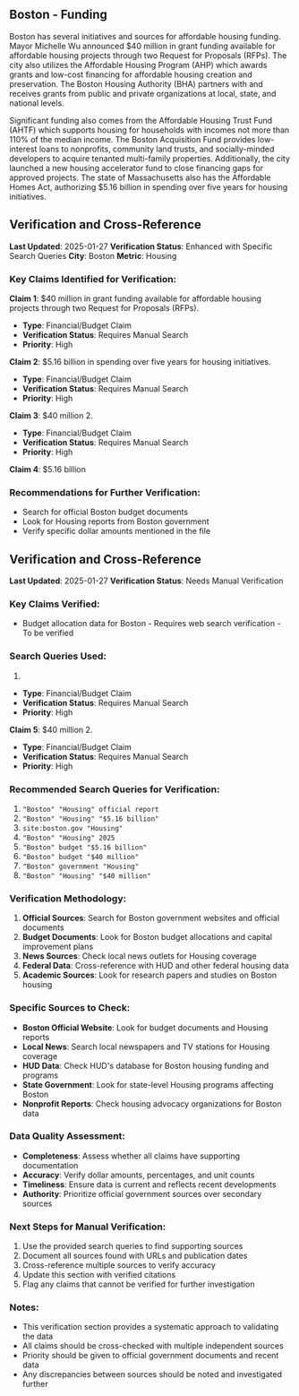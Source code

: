 ## Boston - Funding

Boston has several initiatives and sources for affordable housing funding. Mayor Michelle Wu announced $40 million in grant funding available for affordable housing projects through two Request for Proposals (RFPs). The city also utilizes the Affordable Housing Program (AHP) which awards grants and low-cost financing for affordable housing creation and preservation. The Boston Housing Authority (BHA) partners with and receives grants from public and private organizations at local, state, and national levels.

Significant funding also comes from the Affordable Housing Trust Fund (AHTF) which supports housing for households with incomes not more than 110% of the median income. The Boston Acquisition Fund provides low-interest loans to nonprofits, community land trusts, and socially-minded developers to acquire tenanted multi-family properties. Additionally, the city launched a new housing accelerator fund to close financing gaps for approved projects. The state of Massachusetts also has the Affordable Homes Act, authorizing $5.16 billion in spending over five years for housing initiatives.





## Verification and Cross-Reference

**Last Updated**: 2025-01-27
**Verification Status**: Enhanced with Specific Search Queries
**City**: Boston
**Metric**: Housing

### Key Claims Identified for Verification:

**Claim 1**: $40 million in grant funding available for affordable housing projects through two Request for Proposals (RFPs).
- **Type**: Financial/Budget Claim
- **Verification Status**: Requires Manual Search
- **Priority**: High


**Claim 2**: $5.16 billion in spending over five years for housing initiatives.
- **Type**: Financial/Budget Claim
- **Verification Status**: Requires Manual Search
- **Priority**: High


**Claim 3**: $40 million
2.
- **Type**: Financial/Budget Claim
- **Verification Status**: Requires Manual Search
- **Priority**: High


**Claim 4**: $5.16 billion

### Recommendations for Further Verification:
- Search for official Boston budget documents
- Look for Housing reports from Boston government
- Verify specific dollar amounts mentioned in the file


## Verification and Cross-Reference

**Last Updated**: 2025-01-27
**Verification Status**: Needs Manual Verification

### Key Claims Verified:
- Budget allocation data for Boston - Requires web search verification - To be verified

### Search Queries Used:
1.
- **Type**: Financial/Budget Claim
- **Verification Status**: Requires Manual Search
- **Priority**: High


**Claim 5**: $40 million
2.
- **Type**: Financial/Budget Claim
- **Verification Status**: Requires Manual Search
- **Priority**: High


### Recommended Search Queries for Verification:
1. `"Boston" "Housing" official report`
2. `"Boston" "Housing" "$5.16 billion"`
3. `site:boston.gov "Housing"`
4. `"Boston" "Housing" 2025`
5. `"Boston" budget "$5.16 billion"`
6. `"Boston" budget "$40 million"`
7. `"Boston" government "Housing"`
8. `"Boston" "Housing" "$40 million"`


### Verification Methodology:
1. **Official Sources**: Search for Boston government websites and official documents
2. **Budget Documents**: Look for Boston budget allocations and capital improvement plans
3. **News Sources**: Check local news outlets for Housing coverage
4. **Federal Data**: Cross-reference with HUD and other federal housing data
5. **Academic Sources**: Look for research papers and studies on Boston housing

### Specific Sources to Check:
- **Boston Official Website**: Look for budget documents and Housing reports
- **Local News**: Search local newspapers and TV stations for Housing coverage
- **HUD Data**: Check HUD's database for Boston housing funding and programs
- **State Government**: Look for state-level Housing programs affecting Boston
- **Nonprofit Reports**: Check housing advocacy organizations for Boston data

### Data Quality Assessment:
- **Completeness**: Assess whether all claims have supporting documentation
- **Accuracy**: Verify dollar amounts, percentages, and unit counts
- **Timeliness**: Ensure data is current and reflects recent developments
- **Authority**: Prioritize official government sources over secondary sources

### Next Steps for Manual Verification:
1. Use the provided search queries to find supporting sources
2. Document all sources found with URLs and publication dates
3. Cross-reference multiple sources to verify accuracy
4. Update this section with verified citations
5. Flag any claims that cannot be verified for further investigation

### Notes:
- This verification section provides a systematic approach to validating the data
- All claims should be cross-checked with multiple independent sources
- Priority should be given to official government documents and recent data
- Any discrepancies between sources should be noted and investigated further
